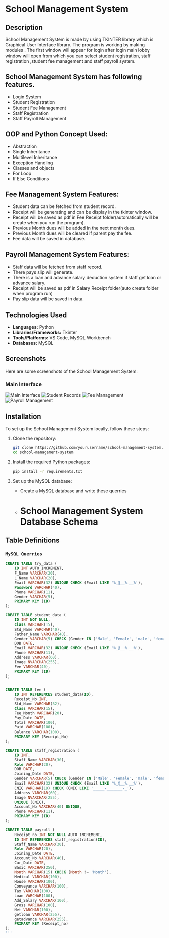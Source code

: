 # School Management System

## Description

School Management System is made by using TKINTER library which is Graphical User Interface library. The program is working by making modules . The  first window will appear for login after login main lobby window will open from which you can select student registration, staff registration ,student fee management and staff payroll system.

## School Management System has following features.
- Login System
- Student Registration
- Student Fee Management
- Staff Registration
- Staff Payroll Management

## OOP and Python Concept Used:
- Abstraction
- Single Inheritance
- Multilevel Inheritance
- Exception Handling
- Classes and objects
- For Loop
- If Else Conditions

## Fee Management System Features:
- Student data can be fetched from student record.
- Receipt will be generating and can be display in the tkinter window.
- Receipt will be saved as pdf in Fee Receipt folder(automatically will be create when you run the program).
- Previous Month dues will be added in the next month dues.
- Previous Month dues will be cleared if parent pay the fee.
- Fee data will be saved in database.
  
## Payroll Management System Features:
- Staff data will be fetched from staff record.
- There pays slip will generate.
- There is a loan and advance salary deduction system if staff get loan or advance salary.
- Receipt will be saved as pdf in Salary Receipt folder(auto create folder when program run)
- Pay slip data will be saved in data.

## Technologies Used
- **Languages:** Python
- **Libraries/Frameworks:** Tkinter
- **Tools/Platforms:** VS Code, MySQL Workbench
- **Databases:** MySQL

## Screenshots

Here are some screenshots of the School Management System:

### Main Interface
![Main Interface](https://github.com/MateenMureed/sms-school-management-system-/blob/main/Picture1.png)
![Student Records](https://github.com/MateenMureed/sms-school-management-system-/blob/main/Picture2.png)
![Fee Management](https://github.com/MateenMureed/sms-school-management-system-/blob/main/Picture3.png)
![Payroll Management](https://github.com/MateenMureed/sms-school-management-system-/blob/main/Picture4.png)

## Installation

To set up the School Management System locally, follow these steps:

1. Clone the repository:
    ```bash
    git clone https://github.com/yourusername/school-management-system.git](https://github.com/MateenMureed/sms-school-management-system-.git
    cd school-management-system
    ```

2. Install the required Python packages:
    ```bash
    pip install -r requirements.txt
    ```

3. Set up the MySQL database:
    - Create a MySQL database and write these querries
    - # School Management System Database Schema

## Table Definitions

### `MySQL Querries`
```sql
CREATE TABLE try_data (
    ID INT AUTO_INCREMENT,
    F_Name VARCHAR(20),
    L_Name VARCHAR(20),
    Email VARCHAR(32) UNIQUE CHECK (Email LIKE '%_@__%.__%'),
    Password VARCHAR(40),
    Phone VARCHAR(11),
    Gender VARCHAR(5),
    PRIMARY KEY (ID)
);

CREATE TABLE student_data (
    ID INT NOT NULL,
    Class VARCHAR(15),
    Std_Name VARCHAR(40),
    Father_Name VARCHAR(40),
    Gender VARCHAR(5) CHECK (Gender IN ('Male', 'Female', 'male', 'female')),
    DOB DATE,
    Email VARCHAR(32) UNIQUE CHECK (Email LIKE '%_@__%.__%'),
    Phone VARCHAR(11),
    Address VARCHAR(60),
    Image NVARCHAR(255),
    Fee VARCHAR(40),
    PRIMARY KEY (ID)
);


CREATE TABLE fee (
    ID INT REFERENCES student_data(ID),
    Receipt_No INT,
    Std_Name VARCHAR(32),
    Class VARCHAR(15),
    Fee_Month VARCHAR(20),
    Pay_Date DATE,
    Total VARCHAR(100),
    Paid VARCHAR(100),
    Balance VARCHAR(100),
    PRIMARY KEY (Receipt_No)
);

CREATE TABLE staff_registration (
    ID INT,
    Staff_Name VARCHAR(30),
    Role VARCHAR(20),
    DOB DATE,
    Joining_Date DATE,
    Gender VARCHAR(5) CHECK (Gender IN ('Male', 'Female', 'male', 'female')),
    Email VARCHAR(32) UNIQUE CHECK (Email LIKE '%_@__%.__%'),
    CNIC VARCHAR(19) CHECK (CNIC LIKE '_____-_______-_'),
    Address VARCHAR(60),
    Image NVARCHAR(255),
    UNIQUE (CNIC),
    Account_No VARCHAR(40) UNIQUE,
    Phone VARCHAR(11),
    PRIMARY KEY (ID)
);

CREATE TABLE payroll (
    Receipt_no INT NOT NULL AUTO_INCREMENT,
    ID INT REFERENCES staff_registration(ID),
    Staff_Name VARCHAR(30),
    Role VARCHAR(20),
    Joining_Date DATE,
    Account_No VARCHAR(40),
    Cur_Date DATE,
    Basic VARCHAR(250),
    Month VARCHAR(15) CHECK (Month != 'Month'),
    Medical VARCHAR(100),
    House VARCHAR(100),
    Conveyance VARCHAR(100),
    Tax VARCHAR(100),
    Loan VARCHAR(100),
    Add_Salary VARCHAR(100),
    Gross VARCHAR(100),
    Net VARCHAR(100),
    getloan VARCHAR(255),
    getadvance VARCHAR(255),
    PRIMARY KEY (Receipt_no)
);
'''
